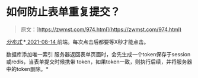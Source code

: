 <!--yml
category: 未分类
date: 0001-01-01 00:00:00
--->

# 如何防止表单重复提交？

> 原文：[https://zwmst.com/974.html](https://zwmst.com/974.html)

   [ *分布式* ](https://zwmst.com/%e5%88%86%e5%b8%83%e5%bc%8f)*[ <time datetime="2021-08-14T09:52:22+08:00"> 2021-08-14 </time> ](https://zwmst.com/974.html)  前端。每次点击后都要等X秒才能点击。

数据库添加唯一索引 服务器返回表单页面时，会先生成一个token保存于session或redis，当表单提交时候携带 token，如果token一致，则执行后续，并将服务器中的token删除。*